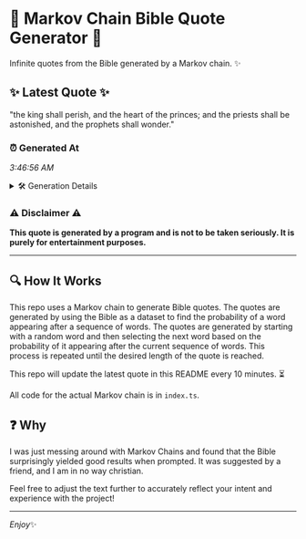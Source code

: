 # 📖 Markov Chain Bible Quote Generator 📖

Infinite quotes from the Bible generated by a Markov chain. ✨

## ✨ Latest Quote ✨
"the king shall perish, and the heart of the princes; and the priests shall be astonished, and the prophets shall wonder."

### ⏰ Generated At
*3:46:56 AM*

<details>
    <summary>🛠️ Generation Details</summary>
    <p>
        <strong>🌱 Seed:</strong> the<br>
        <strong>🔄 Iterations:</strong> 20<br>
        <strong>📜 Context History:</strong><br>[ the ]: king<br>[ the, king ]: shall<br>[ the, king, shall ]: perish,<br>[ the, king, shall, perish, ]: and<br>[ the, king, shall, perish,, and ]: the<br>[ the, king, shall, perish,, and, the ]: heart<br>[ king, shall, perish,, and, the, heart ]: of<br>[ shall, perish,, and, the, heart, of ]: the<br>[ perish,, and, the, heart, of, the ]: princes;<br>[ and, the, heart, of, the, princes; ]: and<br>[ the, heart, of, the, princes;, and ]: the<br>[ heart, of, the, princes;, and, the ]: priests<br>[ of, the, princes;, and, the, priests ]: shall<br>[ the, princes;, and, the, priests, shall ]: be<br>[ princes;, and, the, priests, shall, be ]: astonished,<br>[ and, the, priests, shall, be, astonished, ]: and<br>[ the, priests, shall, be, astonished,, and ]: the<br>[ priests, shall, be, astonished,, and, the ]: prophets<br>[ shall, be, astonished,, and, the, prophets ]: shall<br>[ be, astonished,, and, the, prophets, shall ]: wonder.<br>
    </p>
</details>

### ⚠️ Disclaimer ⚠️
**This quote is generated by a program and is not to be taken seriously. It is purely for entertainment purposes.**

---

## 🔍 How It Works

This repo uses a Markov chain to generate Bible quotes. The quotes are generated by using the Bible as a dataset to find the probability of a word appearing after a sequence of words. The quotes are generated by starting with a random word and then selecting the next word based on the probability of it appearing after the current sequence of words. This process is repeated until the desired length of the quote is reached.

This repo will update the latest quote in this README every 10 minutes. ⏳

All code for the actual Markov chain is in `index.ts`.

## ❓ Why

I was just messing around with Markov Chains and found that the Bible surprisingly yielded good results when prompted. 
It was suggested by a friend, and I am in no way christian.

Feel free to adjust the text further to accurately reflect your intent and experience with the project!

---

*Enjoy*✨
